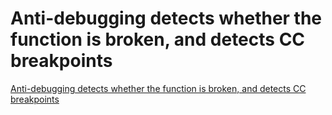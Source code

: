 # Anti-debugging detects whether the function is broken, and detects CC breakpoints
[Anti-debugging detects whether the function is broken, and detects CC breakpoints](https://aiwithcloud.com/2022/09/15/anti_debugging_detects_whether_the_function_is_broken_and_detects_cc_breakpoints/)